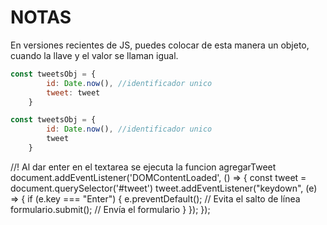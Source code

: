 # NOTAS

En versiones recientes de JS, puedes colocar de esta manera un objeto, cuando la llave y el valor se llaman igual. 

```js
const tweetsObj = {
        id: Date.now(), //identificador unico
        tweet: tweet 
    }
```

```js
const tweetsObj = {
        id: Date.now(), //identificador unico
        tweet
    }
```



//! Al dar enter en el textarea se ejecuta la funcion agregarTweet
document.addEventListener('DOMContentLoaded', () => {
    const tweet = document.querySelector('#tweet')
    tweet.addEventListener("keydown", (e) => {
        if (e.key === "Enter") {
            e.preventDefault(); // Evita el salto de línea
            formulario.submit(); // Envía el formulario
        }
    });
});